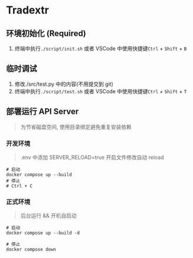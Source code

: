 # Tradextr

## 环境初始化 (Required)

1. 终端中执行`./script/init.sh` 或者 VSCode 中使用快捷键`Ctrl` + `Shift` + `B`

## 临时调试

1. 修改./src/test.py 中的内容(不用提交到 git)
2. 终端中执行`./script/test.sh` 或者 VSCode 中使用快捷键`Ctrl` + `Shift` + `T`

## 部署运行 API Server

> 为节省磁盘空间, 使用目录绑定避免重复安装依赖

### 开发环境

> .env 中添加 SERVER_RELOAD=true 开启文件修改自动 reload

```shell
# 启动
docker compose up --build
# 停止
# Ctrl + C
```

### 正式环境

> 后台运行 && 开机自启动

```shell
# 启动
docker compose up --build -d

# 停止
docker compose down
```
